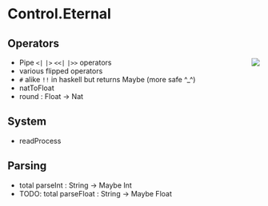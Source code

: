 Control.Eternal
===============

Operators
---------

<img align="right" src="http://fc01.deviantart.net/fs71/f/2011/183/7/6/ten_tails_eye_by_blacklightning777-d3kruhe.png"/>

 - Pipe `<|` `|>` `<<|` `|>>` operators
 - various flipped operators
 - `#` alike `!!` in haskell but returns Maybe (more safe ^_^)
 - natToFloat
 - round : Float -> Nat

System
------

 - readProcess
 
Parsing
-------

 - total parseInt : String -> Maybe Int
 - TODO: total parseFloat : String -> Maybe Float
